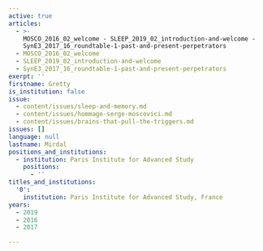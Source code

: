 ```yaml
---
active: true
articles:
  - >-
    MOSCO_2016_02_welcome - SLEEP_2019_02_introduction-and-welcome -
    SynE3_2017_16_roundtable-1-past-and-present-perpetrators
  - MOSCO_2016_02_welcome
  - SLEEP_2019_02_introduction-and-welcome
  - SynE3_2017_16_roundtable-1-past-and-present-perpetrators
exerpt: ''
firstname: Gretty
is_institution: false
issue:
  - content/issues/sleep-and-memory.md
  - content/issues/hommage-serge-moscovici.md
  - content/issues/brains-that-pull-the-triggers.md
issues: []
language: null
lastname: Mirdal
positions_and_institutions:
  - institution: Paris Institute for Advanced Study
    positions:
      - ''
titles_and_institutions:
  '0':
    institution: Paris Institute for Advanced Study, France
years:
  - 2019
  - 2016
  - 2017

---
```

